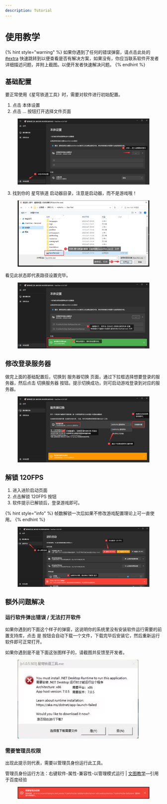 ```yaml
---
description: Tutorial
---
```


# 使用教学

{% hint style="warning" %}
如果你遇到了任何的错误弹窗，请点击此处的 [#extra](tutorial.md#extra "mention") 快速跳转到以便查看是否有解决方案，如果没有，你应当联系软件开发者详细描述问题，并附上截图。以便开发者快速解决问题。
{% endhint %}

## 基础配置

要正常使用《星穹铁道工具》时，需要对软件进行初始配置。

1. 点击 本体设置
2. 点击 ... 按钮打开选择文件页面

<figure><img src="../../.gitbook/assets/star-rail-tool_tutorial_part1_1.png" alt=""><figcaption></figcaption></figure>

3. 找到你的 星穹铁道 启动器目录，注意是启动器，而不是游戏哦！

<figure><img src="../../.gitbook/assets/star-rail-tool_tutorial_part1_2.png" alt=""><figcaption></figcaption></figure>

看见此状态即代表路径设置完毕。

<figure><img src="../../.gitbook/assets/star-rail-tool_tutorial_part1_3.png" alt=""><figcaption></figcaption></figure>

## 修改登录服务器

做完上面的基础配置后，切换到 服务器切换 页面，通过下拉框选择想要登录的服务器，然后点击 切换服务器 按钮。提示切换成功，则可启动游戏登录到对应的服务器。

<figure><img src="../../.gitbook/assets/star-rail-tool_tutorial_part2_1.png" alt=""><figcaption></figcaption></figure>

## 解锁 120FPS

1. 进入进阶启动页面
2. 点击解锁 120FPS 按钮
3. 软件提示已解锁后，登录游戏即可。

{% hint style="info" %}
帧数解锁一次后如果不修改游戏配置理论上可一直使用。
{% endhint %}

<figure><img src="../../.gitbook/assets/star-rail-tool_tutorial_part3_1.png" alt=""><figcaption></figcaption></figure>

## 额外问题解决 <a href="#extra" id="extra"></a>

### 运行软件弹出错误 / 无法打开软件

如果你遇到的下面这个样子的弹窗，这说明你的系统里没有安装软件运行需要的前置支持库，点击 是 按钮会自动下载一个文件，下载完毕后安装它，然后重新运行软件即可正常打开。

如果你遇到是不是下面这张图样子的，请截图并反馈至开发者。

<div align="left">

<figure><img src="../../.gitbook/assets/star-rail-tool_tutorial_extra_2.png" alt="" width="389"><figcaption></figcaption></figure>

</div>

### 需要管理员权限

出现此提示则代表，需要以管理员身份运行此工具。

管理员身份运行方法：右键软件-属性-兼容性-以管理模式运行 | [文图教学](https://jingyan.baidu.com/article/19020a0a1d9d4a139c28427e.html)—引用于百度经验

<figure><img src="../../.gitbook/assets/star-rail-tool_tutorial_extra_1.png" alt=""><figcaption></figcaption></figure>

